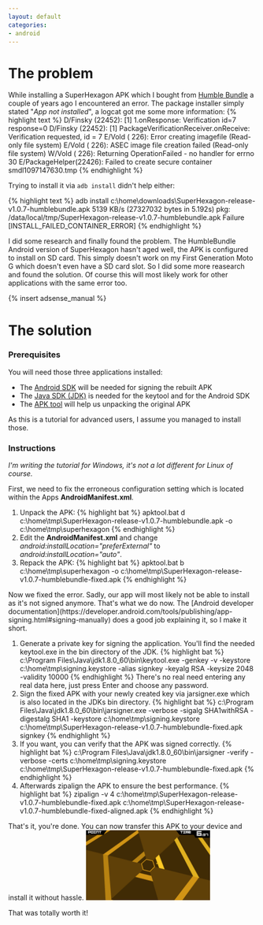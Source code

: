 ```yaml
---
layout: default
categories:
- android
---
```

# The problem

While installing a SuperHexagon APK which I bought from [Humble Bundle](https://www.humblebundle.com/store/p/superhexagon_storefront) a couple of years ago I encountered an error. The package installer simply stated "*App not installed*", a logcat got me some more information:
{% highlight text %}
D/Finsky  (22452): [1] 1.onResponse: Verification id=7 response=0
D/Finsky  (22452): [1] PackageVerificationReceiver.onReceive: Verification requested, id = 7
E/Vold    (  226): Error creating imagefile (Read-only file system)
E/Vold    (  226): ASEC image file creation failed (Read-only file system)
W/Vold    (  226): Returning OperationFailed - no handler for errno 30
E/PackageHelper(22426): Failed to create secure container smdl1097147630.tmp
{% endhighlight %}

Trying to install it via `adb install` didn't help either:

{% highlight text %}
adb install c:\home\downloads\SuperHexagon-release-v1.0.7-humblebundle.apk
5139 KB/s (27327032 bytes in 5.192s)
    pkg: /data/local/tmp/SuperHexagon-release-v1.0.7-humblebundle.apk
Failure [INSTALL_FAILED_CONTAINER_ERROR]
{% endhighlight %}

I did some research and finally found the problem. The HumbleBundle Android version of SuperHexagon hasn't aged well, the APK is configured to install on SD card. This simply doesn't work on my First Generation Moto G which doesn't even have a SD card slot. So I did some more reasearch and found the solution. Of course this will most likely work for other applications with the same error too.
<!--more-->
{% insert adsense_manual %}
# The solution

### Prerequisites
You will need those three applications installed:

* The [Android SDK](http://developer.android.com/sdk/index.html) will be needed for signing the rebuilt APK
* The [Java SDK (JDK)](http://www.oracle.com/technetwork/java/javase/downloads/index.html) is needed for the keytool and for the Android SDK
* The [APK tool](http://ibotpeaches.github.io/Apktool/install/) will help us unpacking the original APK

As this is a tutorial for advanced users, I assume you managed to install those.

### Instructions

*I'm writing the tutorial for Windows, it's not a lot different for Linux of course.*

First, we need to fix the erroneous configuration setting which is located within the Apps **AndroidManifest.xml**.
<ol>
<li>Unpack the APK:
{% highlight bat %}
apktool.bat d c:\home\tmp\SuperHexagon-release-v1.0.7-humblebundle.apk -o c:\home\tmp\superhexagon
{% endhighlight %}</li>
<li>Edit the <b>AndroidManifest.xml</b> and change <i>android:installLocation="preferExternal"</i> to <i>android:installLocation="auto"</i>.</li>
<li>Repack the APK:
{% highlight bat %}
apktool.bat b c:\home\tmp\superhexagon -o c:\home\tmp\SuperHexagon-release-v1.0.7-humblebundle-fixed.apk
{% endhighlight %}</li>
</ol>
Now we fixed the error. Sadly, our app will most likely not be able to install as it's not signed anymore. That's what we do now. The [Android developer documentation](https://developer.android.com/tools/publishing/app-signing.html#signing-manually) does a good job explaining it, so I make it short.
<ol>
<li>Generate a private key for signing the application. You'll find the needed keytool.exe in the bin directory of the JDK.
{% highlight bat %}
c:\Program Files\Java\jdk1.8.0_60\bin\keytool.exe -genkey -v -keystore c:\home\tmp\signing.keystore -alias signkey -keyalg RSA -keysize 2048 -validity 10000
{% endhighlight %}
There's no real need entering any real data here, just press Enter and choose any password.</li>
<li>Sign the fixed APK with your newly created key via jarsigner.exe which is also located in the JDKs bin directory.
{% highlight bat %}
c:\Program Files\Java\jdk1.8.0_60\bin\jarsigner.exe -verbose -sigalg SHA1withRSA -digestalg SHA1 -keystore c:\home\tmp\signing.keystore c:\home\tmp\SuperHexagon-release-v1.0.7-humblebundle-fixed.apk signkey
{% endhighlight %}</li>
<li>If you want, you can verify that the APK was signed correctly.
{% highlight bat %}
c:\Program Files\Java\jdk1.8.0_60\bin\jarsigner -verify -verbose -certs c:\home\tmp\signing.keystore c:\home\tmp\SuperHexagon-release-v1.0.7-humblebundle-fixed.apk
{% endhighlight %}</li>
<li>Afterwards zipalign the APK to ensure the best performance.
{% highlight bat %}
zipalign -v 4 c:\home\tmp\SuperHexagon-release-v1.0.7-humblebundle-fixed.apk c:\home\tmp\SuperHexagon-release-v1.0.7-humblebundle-fixed-aligned.apk
{% endhighlight %}</li>
</ol>
That's it, you're done. You can now transfer this APK to your device and install it without hassle.

<img src="../assets/2015-09-18-superhexagon_android_lollipop.png" alt="SuperHexagon on my Lollipop Moto G" width="50%" height="50%">

That was totally worth it!
